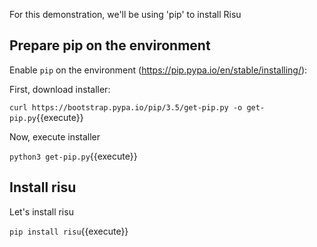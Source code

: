For this demonstration, we'll be using 'pip' to install Risu

## Prepare pip on the environment

Enable `pip` on the environment (<https://pip.pypa.io/en/stable/installing/>):

First, download installer:

`curl https://bootstrap.pypa.io/pip/3.5/get-pip.py -o get-pip.py`{{execute}}

Now, execute installer

`python3 get-pip.py`{{execute}}

## Install risu

Let's install risu

`pip install risu`{{execute}}
